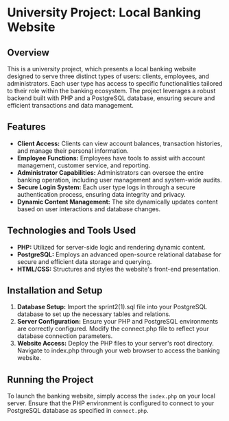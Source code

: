 # University Project: Local Banking Website
## Overview
This is a university project, which presents a local banking website designed to serve three distinct types of users: clients, employees, and administrators. 
Each user type has access to specific functionalities tailored to their role within the banking ecosystem. 
The project leverages a robust backend built with PHP and a PostgreSQL database, ensuring secure and efficient transactions and data management.

## Features
- **Client Access:** Clients can view account balances, transaction histories, and manage their personal information.
- **Employee Functions:** Employees have tools to assist with account management, customer service, and reporting.
- **Administrator Capabilities:** Administrators can oversee the entire banking operation, including user management and system-wide audits.
- **Secure Login System:** Each user type logs in through a secure authentication process, ensuring data integrity and privacy.
- **Dynamic Content Management:** The site dynamically updates content based on user interactions and database changes.

## Technologies and Tools Used
- **PHP:** Utilized for server-side logic and rendering dynamic content.
- **PostgreSQL:** Employs an advanced open-source relational database for secure and efficient data storage and querying.
- **HTML/CSS:** Structures and styles the website's front-end presentation.


## Installation and Setup
1. **Database Setup:** Import the sprint2(1).sql file into your PostgreSQL database to set up the necessary tables and relations.
2. **Server Configuration:** Ensure your PHP and PostgreSQL environments are correctly configured. Modify the connect.php file to reflect your database connection parameters.
3. **Website Access:** Deploy the PHP files to your server's root directory. Navigate to index.php through your web browser to access the banking website.

## Running the Project
To launch the banking website, simply access the `index.php` on your local server. Ensure that the PHP environment is configured to connect to your PostgreSQL database as specified in `connect.php`.
